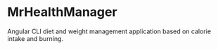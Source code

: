 # MrHealthManager

Angular CLI diet and weight management application based on calorie intake and burning.
